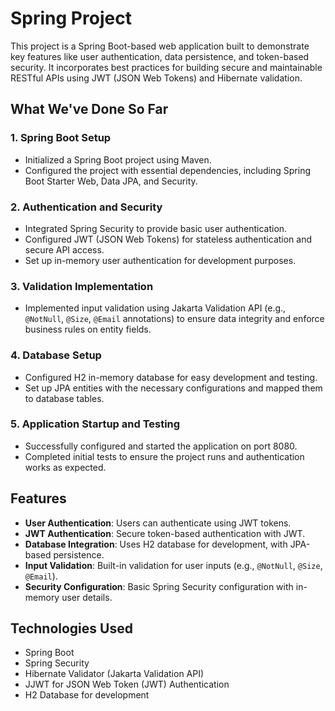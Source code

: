 # Spring Project

This project is a Spring Boot-based web application built to demonstrate key features like user authentication, data persistence, and token-based security. It incorporates best practices for building secure and maintainable RESTful APIs using JWT (JSON Web Tokens) and Hibernate validation.

## What We've Done So Far

### 1. **Spring Boot Setup**
   - Initialized a Spring Boot project using Maven.
   - Configured the project with essential dependencies, including Spring Boot Starter Web, Data JPA, and Security.

### 2. **Authentication and Security**
   - Integrated Spring Security to provide basic user authentication.
   - Configured JWT (JSON Web Tokens) for stateless authentication and secure API access.
   - Set up in-memory user authentication for development purposes.

### 3. **Validation Implementation**
   - Implemented input validation using Jakarta Validation API (e.g., `@NotNull`, `@Size`, `@Email` annotations) to ensure data integrity and enforce business rules on entity fields.

### 4. **Database Setup**
   - Configured H2 in-memory database for easy development and testing.
   - Set up JPA entities with the necessary configurations and mapped them to database tables.

### 5. **Application Startup and Testing**
   - Successfully configured and started the application on port 8080.
   - Completed initial tests to ensure the project runs and authentication works as expected.

## Features

- **User Authentication**: Users can authenticate using JWT tokens.
- **JWT Authentication**: Secure token-based authentication with JWT.
- **Database Integration**: Uses H2 database for development, with JPA-based persistence.
- **Input Validation**: Built-in validation for user inputs (e.g., `@NotNull`, `@Size`, `@Email`).
- **Security Configuration**: Basic Spring Security configuration with in-memory user details.

## Technologies Used

- Spring Boot
- Spring Security
- Hibernate Validator (Jakarta Validation API)
- JJWT for JSON Web Token (JWT) Authentication
- H2 Database for development

